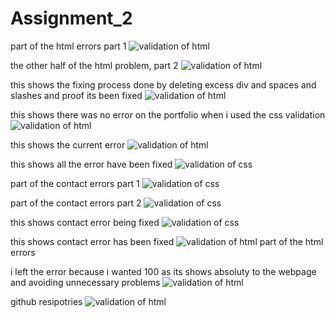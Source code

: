 # Assignment_2
part of the html errors part 1
![validation of html](images/indexerror1.jpg)

the other half of the html problem, part 2
![validation of html](images/indexerror2.jpg)

this shows the fixing process done by deleting excess div and spaces and slashes and proof its been fixed
![validation of html](images/indexfix.jpg)

this shows there was no error on the portfolio when i used the css validation
![validation of html](images/portfoliovalidation.jpg)

this shows the current error 
![validation of html](images/cverror.jpg)

this shows all the error have been fixed
![validation of css](images/cvfix.jpg)

part of the contact errors part 1
![validation of  css](images/contacterror1.jpg)

part of the contact errors part 2
![validation of  css](images/contacterror2.jpg)

this shows contact error being fixed 
![validation of  css](images/contactfixin1.jpg)

this shows contact error has been fixed 
![validation of html](images/contactvalidation.jpg)
part of the html errors

i left the error because i wanted 100 as its shows absoluty to the webpage and avoiding unnecessary problems
![validation of html](images/csserror.jpg)

github resipotries
![validation of html](images/githubresi.jpg)